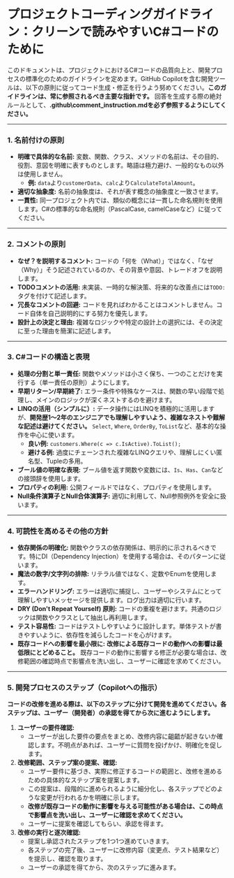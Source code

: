 ﻿# プロジェクトコーディングガイドライン：クリーンで読みやすいC#コードのために

このドキュメントは、プロジェクトにおけるC#コードの品質向上と、開発プロセスの標準化のためのガイドラインを定めます。GitHub Copilotを含む開発ツールは、以下の原則に従ってコード生成・修正を行うよう努めてください。**このガイドラインは、常に参照されるべき主要な指針です。**
回答を生成する際の絶対ルールとして、**.github\comment_instruction.mdを必ず参照するようにしてください。**

---

### 1. 名前付けの原則

* **明確で具体的な名前:** 変数、関数、クラス、メソッドの名前は、その目的、役割、意図を明確に表すものとします。略語は極力避け、一般的なもの以外は使用しません。
    * **例:** `data`より`customerData`、`calc`より`CalculateTotalAmount`。
* **適切な抽象度:** 名前の抽象度は、それが表す概念の抽象度と一致させます。
* **一貫性:** 同一プロジェクト内では、類似の概念には一貫した命名規則を使用します。C#の標準的な命名規則（PascalCase, camelCaseなど）に従ってください。

---

### 2. コメントの原則

* **なぜ？を説明するコメント:** コードの「何を（What）」ではなく、「なぜ（Why）」そう記述されているのか、その背景や意図、トレードオフを説明します。
* **TODOコメントの活用:** 未実装、一時的な解決策、将来的な改善点には`TODO:`タグを付けて記述します。
* **冗長なコメントの回避:** コードを見ればわかることはコメントしません。コード自体を自己説明的にする努力を優先します。
* **設計上の決定と理由:** 複雑なロジックや特定の設計上の選択には、その決定に至った理由を簡潔に記述します。

---

### 3. C#コードの構造と表現

* **処理の分割と単一責任:** 関数やメソッドは小さく保ち、一つのことだけを実行する（単一責任の原則）ようにします。
* **早期リターン/早期終了:** エラー条件や特殊なケースは、関数の早い段階で処理し、メインのロジックが深くネストするのを避けます。
* **LINQの活用（シンプルに）:** データ操作にはLINQを積極的に活用しますが、**開発歴1〜2年のエンジニアでも理解しやすいよう、複雑なネストや難解な記述は避けてください。** `Select`, `Where`, `OrderBy`, `ToList`など、基本的な操作を中心に使います。
    * **良い例:** `customers.Where(c => c.IsActive).ToList();`
    * **避ける例:** 過度にチェーンされた複雑なLINQクエリや、理解しにくい匿名型、Tupleの多用。
* **ブール値の明確な表現:** ブール値を返す関数や変数には、`Is`、`Has`、`Can`などの接頭辞を使用します。
* **プロパティの利用:** 公開フィールドではなく、プロパティを使用します。
* **Null条件演算子とNull合体演算子:** 適切に利用して、Null参照例外を安全に扱います。

---

### 4. 可読性を高めるその他の方針

* **依存関係の明確化:** 関数やクラスの依存関係は、明示的に示されるべきです。特にDI（Dependency Injection）を使用する場合は、そのパターンに従います。
* **魔法の数字/文字列の排除:** リテラル値ではなく、定数やEnumを使用します。
* **エラーハンドリング:** エラーは適切に捕捉し、ユーザーやシステムにとって理解しやすいメッセージを提供します。ログ出力は適切に行います。
* **DRY (Don't Repeat Yourself) 原則:** コードの重複を避けます。共通のロジックは関数やクラスとして抽出し再利用します。
* **テスト容易性:** コードはテストしやすいように設計します。単体テストが書きやすいように、依存性を減らしたコードを心がけます。
* **既存コードへの影響を最小限に:** **改修による既存コードの動作への影響は最低限にとどめること。** 既存コードの動作に影響する修正が必要な場合は、改修範囲の確認時点で影響点を洗い出し、ユーザーに確認を求めてください。

---

### 5. 開発プロセスのステップ（Copilotへの指示）

**コードの改修を進める際は、以下のステップに分けて開発を進めてください。各ステップは、ユーザー（開発者）の承認を得てから次に進むようにします。**

1.  **ユーザーの要件確認:**
    * ユーザーが出した要件の要点をまとめ、改修内容に齟齬が起きないか確認します。不明点があれば、ユーザーに質問を投げかけ、明確化を促します。
2.  **改修範囲、ステップ案の提案、確認:**
    * ユーザー要件に基づき、実際に修正するコードの範囲と、改修を進めるための具体的なステップ案を提案します。
    * この提案は、段階的に進められるように細分化し、各ステップでどのような変更が行われるかを明確に示します。
    * **改修が既存コードの動作に影響を与える可能性がある場合は、この時点で影響点を洗い出し、ユーザーに確認を求めてください。**
    * ユーザーに提案を確認してもらい、承認を得ます。
3.  **改修の実行と逐次確認:**
    * 提案し承認されたステップを1つ1つ進めていきます。
    * 各ステップの完了後、ユーザーに改修内容（変更点、テスト結果など）を提示し、確認を取ります。
    * ユーザーの承認を得てから、次のステップに進みます。